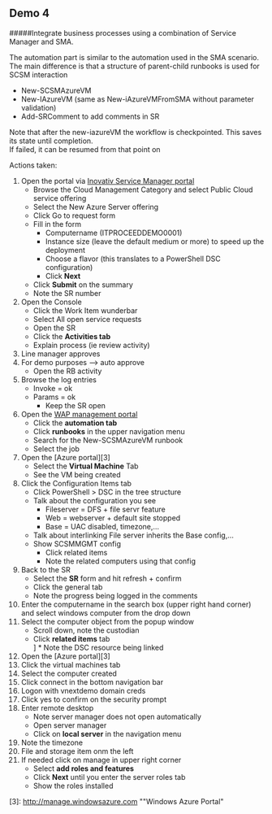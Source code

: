 ## Demo 4

#####Integrate business processes using a combination of Service Manager and SMA.

The automation part is similar to the automation used in the SMA scenario.  
The main difference is that a structure of parent-child runbooks is used for SCSM interaction
* New-SCSMAzureVM
* New-IAzureVM (same as New-iAzureVMFromSMA without parameter validation)
* Add-SRComment to add comments in SR
 
Note that after the new-iazureVM the workflow is checkpointed.
This saves its state until completion.   
If failed, it can be resumed from that point on
 
Actions taken:  
1.	Open the portal via [Inovativ Service Manager portal][1]  
	* Browse the Cloud Management Category and select Public Cloud service offering  
	* Select the New Azure Server offering  
	* Click Go to request form  
	* Fill in the form  
		* Computername (ITPROCEEDDEMO0001)  
		* Instance size (leave the default medium or more) to speed up the deployment  
		* Choose a flavor (this translates to a PowerShell DSC configuration)  
		* Click **Next**  
	* Click **Submit** on the summary  
	* Note the SR number  
2.	Open the Console  
	* Click the Work Item wunderbar  
	* Select All open service requests  
	* Open the SR   
	* Click the **Activities tab**  
	* Explain process (ie review activity)  
3.	Line manager approves  
4.	For demo purposes --> auto approve  
	* Open the RB activity  
1.	Browse the log entries  
	* Invoke = ok  
	* Params = ok  
		* Keep the SR open  
3.	Open the [WAP management portal][2]  
	* Click the **automation tab**  
	* Click **runbooks** in the upper navigation menu  
	* Search for the New-SCSMAzureVM runbook  
 	* Select the job  
4.	Open the [Azure portal][3]   
	* Select the **Virtual Machine** Tab  
	* See the VM being created  
5.	Click the Configuration Items tab  
	* Click PowerShell > DSC in the tree structure  
	* Talk about the configuration you see  
		* Fileserver = DFS + file servr feature  
		* Web = webserver + default site stopped  
		* Base = UAC disabled, timezone,…  
	* Talk about interlinking File server inherits the Base config,…  
	* Show SCSMMGMT config  
		* Click related items  
		* Note the related computers using that config  
6.	Back to the SR  
	* Select the **SR** form and hit refresh + confirm  
	* Click the general tab  
	* Note the progress being logged in the comments  
7.	Enter the computername in the search box (upper right hand corner) and select windows computer from the drop down  
8.	Select the computer object from the popup window  
	* Scroll down, note the custodian  
	* Click **related items** tab  
]	* Note the DSC resource being linked  
9.	Open the [Azure portal][3]  
10.	Click the virtual machines tab  
11.	Select the computer created  
12.	Click connect in the bottom navigation bar  
13.	Logon with vnextdemo domain creds  
14.	Click yes to confirm on the security prompt  
15.	Enter remote desktop  
	* Note server manager does not open automatically  
	* Open server manager  
	* Click on **local server** in the navigation menu  
1.	Note the timezone  
2.	File and storage item onm the left  
3.	If needed click on manage in upper right corner  
	* Select **add roles and features**  
	* Click **Next** until you enter the server roles tab  
	* Show the roles installed  

[1]: http://inovativ-scsm.cloudapp.net "Inovativ Service Manager portal"
[2]: http://wap.inovativ.be "Inovativ WAP Portal"
[3]: http://manage.windowsazure.com ""Windows Azure Portal"
